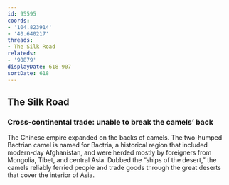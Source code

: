 ```yaml
---
id: 95595
coords:
- '104.823914'
- '40.640217'
threads:
- The Silk Road
relateds:
- '90879'
displayDate: 618-907
sortDate: 618
---
```


## The Silk Road

### Cross-continental trade: unable to break the camels’ back

The Chinese empire expanded on the backs of camels. The two-humped Bactrian camel is named for Bactria, a historical region that included modern-day Afghanistan, and were herded mostly by foreigners from Mongolia, Tibet, and central Asia. Dubbed the “ships of the desert,” the camels reliably ferried people and trade goods through the great deserts that cover the interior of Asia. 
